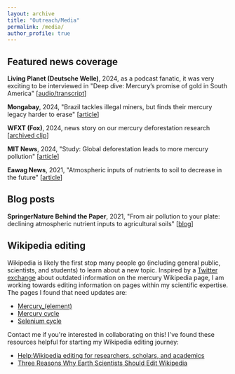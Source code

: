 ```yaml
---
layout: archive
title: "Outreach/Media"
permalink: /media/
author_profile: true
---
```


## Featured news coverage
**Living Planet (Deutsche Welle)**, 2024, as a podcast fanatic, it was very exciting to be interviewed in "Deep dive: Mercury’s promise of gold in South America" \[[audio/transcript](https://www.dw.com/en/deep-dive-mercurys-tantalizing-promise-of-endless-gold-in-south-america/audio-68856349)]

**Mongabay**, 2024, "Brazil tackles illegal miners, but finds their mercury legacy harder to erase" \[[article](https://news.mongabay.com/2023/03/brazil-tackles-illegal-miners-but-finds-their-mercury-legacy-harder-to-erase/)]

**WFXT (Fox)**, 2024, news story on our mercury deforestation research \[[archived clip](https://archive.tveyes.com/7313/meltwater/f0b52cc6-ade8-4bff-96dd-3aeea33fa232/WFXT_02-12-2024_18.18.12.mp4)]

**MIT News**, 2024, "Study: Global deforestation leads to more mercury pollution" \[[article](https://news.mit.edu/2024/study-global-deforestation-leads-more-mercury-pollution-0212)]

**Eawag News**, 2021, "Atmospheric inputs of nutrients to soil to decrease in the future" \[[article](https://www.eawag.ch/en/info/portal/news/news-detail/atmospheric-inputs-of-nutrients-to-soil-to-decrease-in-the-future/)]

## Blog posts
**SpringerNature Behind the Paper**, 2021, "From air pollution to your plate: declining atmospheric nutrient inputs to agricultural soils" \[[blog](https://communities.springernature.com/posts/from-air-pollution-to-your-plate-declining-atmospheric-nutrient-inputs-to-agricultural-soils)]

## Wikipedia editing
Wikipedia is likely the first stop many people go (including general public, scientists, and students) to learn about a new topic. Inspired by a [Twitter exchange](https://x.com/markmccaughrean/status/1559687188568313857) about outdated information on the mercury Wikipedia page, I am working towards editing information on pages within my scientific expertise. The pages I found that need updates are: 

- [Mercury_(element)](https://en.wikipedia.org/wiki/Mercury_(element))
- [Mercury cycle](https://en.wikipedia.org/wiki/Mercury_cycle)
- [Selenium cycle](https://en.wikipedia.org/wiki/Selenium_cycle)

Contact me if you're interested in collaborating on this! I've found these resources helpful for starting my Wikipedia editing journey:
- [Help:Wikipedia editing for researchers, scholars, and academics](https://en.wikipedia.org/wiki/Help:Wikipedia_editing_for_researchers,_scholars,_and_academics)
- [Three Reasons Why Earth Scientists Should Edit Wikipedia](https://eos.org/opinions/three-reasons-why-earth-scientists-should-edit-wikipedia)
